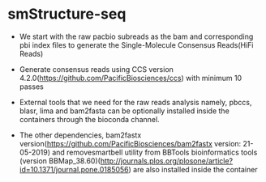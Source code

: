 # smStructure-seq

- We start with the raw pacbio subreads as the bam and corresponding pbi index files to generate the Single-Molecule Consensus Reads(HiFi Reads)  

- Generate consensus reads using CCS version 4.2.0(https://github.com/PacificBiosciences/ccs) with minimum 10 passes

- External tools that we need for the raw reads analysis namely, pbccs, blasr, lima and bam2fasta can be optionally installed inside the containers through the bioconda channel.

- The other dependencies, bam2fastx version(https://github.com/PacificBiosciences/bam2fastx version: 21-05-2019) and removesmartbell utility from BBTools bioinformatics tools (version BBMap_38.60)(http://journals.plos.org/plosone/article?id=10.1371/journal.pone.0185056) are also installed inside the container

